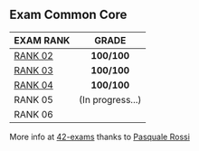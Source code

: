 ## Exam Common Core

EXAM RANK          |  GRADE		|
|-------------------------|:-------------------------:|
|[RANK 02](https://github.com/aceyzz/42-Exam/tree/master/exam_rank_02)  |  **100/100** |
|[RANK 03](https://github.com/aceyzz/42-Exam/tree/master/exam_rank_03)  |  **100/100** |
|[RANK 04](https://github.com/aceyzz/42-Exam/tree/master/exam_rank_04)  |  **100/100** |
|RANK 05  | (In progress...)             |
|RANK 06  |              |


More info at [42-exams](https://github.com/pasqualerossi/42-Exams) thanks to [Pasquale Rossi](https://github.com/pasqualerossi)
